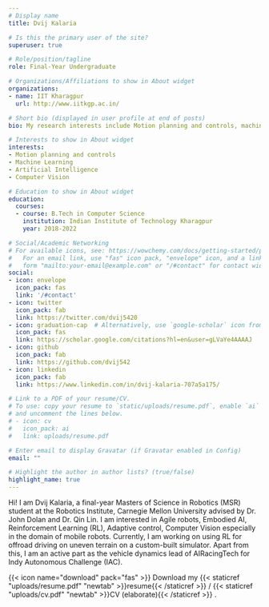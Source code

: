 ```yaml
---
# Display name
title: Dvij Kalaria

# Is this the primary user of the site?
superuser: true

# Role/position/tagline
role: Final-Year Undergraduate

# Organizations/Affiliations to show in About widget
organizations:
- name: IIT Kharagpur
  url: http://www.iitkgp.ac.in/

# Short bio (displayed in user profile at end of posts)
bio: My research interests include Motion planning and controls, machine learning.

# Interests to show in About widget
interests:
- Motion planning and controls
- Machine Learning
- Artificial Intelligence
- Computer Vision

# Education to show in About widget
education:
  courses:
  - course: B.Tech in Computer Science
    institution: Indian Institute of Technology Kharagpur
    year: 2018-2022

# Social/Academic Networking
# For available icons, see: https://wowchemy.com/docs/getting-started/page-builder/#icons
#   For an email link, use "fas" icon pack, "envelope" icon, and a link in the
#   form "mailto:your-email@example.com" or "/#contact" for contact widget.
social:
- icon: envelope
  icon_pack: fas
  link: '/#contact'
- icon: twitter
  icon_pack: fab
  link: https://twitter.com/dvij5420
- icon: graduation-cap  # Alternatively, use `google-scholar` icon from `ai` icon pack
  icon_pack: fas
  link: https://scholar.google.com/citations?hl=en&user=gLVaYe4AAAAJ
- icon: github
  icon_pack: fab
  link: https://github.com/dvij542
- icon: linkedin
  icon_pack: fab
  link: https://www.linkedin.com/in/dvij-kalaria-707a5a175/

# Link to a PDF of your resume/CV.
# To use: copy your resume to `static/uploads/resume.pdf`, enable `ai` icons in `params.toml`, 
# and uncomment the lines below.
# - icon: cv
#   icon_pack: ai
#   link: uploads/resume.pdf

# Enter email to display Gravatar (if Gravatar enabled in Config)
email: ""

# Highlight the author in author lists? (true/false)
highlight_name: true
---
```


Hi! I am Dvij Kalaria, a final-year Masters of Science in Robotics (MSR) student at the Robotics Institute, Carnegie Mellon University advised by Dr. John Dolan and Dr. Qin Lin. I am interested in Agile robots, Embodied AI, Reinforcement Learning (RL), Adaptive control, Computer Vision especially in the domain of mobile robots. Currently, I am working on using RL for offroad driving on uneven terrain on a custom-built simulator. Apart from this, I am an active part as the vehicle dynamics lead of AIRacingTech for Indy Autonomous Challenge (IAC).

{{< icon name="download" pack="fas" >}} Download my {{< staticref "uploads/resume.pdf" "newtab" >}}resume{{< /staticref >}} / {{< staticref "uploads/cv.pdf" "newtab" >}}CV (elaborate){{< /staticref >}} .
